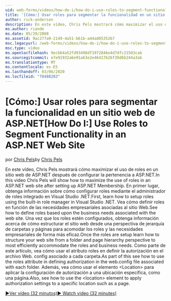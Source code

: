```yaml
---
uid: web-forms/videos/how-do-i/how-do-i-use-roles-to-segment-functionality-in-an-aspnet-web-site
title: '[Cómo:] Usar roles para segmentar la funcionalidad en un sitio web de ASP.NET | Microsoft Docs'
author: rick-anderson
description: En este vídeo, Chris Pels mostrará cómo maximizar el uso de roles en un sitio web de ASP.NET después de configurar la pertenencia a ASP.NET. En primer lugar, obtenga información sobre cómo configurar rol...
ms.author: riande
ms.date: 05/29/2008
ms.assetid: 9ac277a9-2149-4a51-b61b-a44ad0535267
msc.legacyurl: /web-forms/videos/how-do-i/how-do-i-use-roles-to-segment-functionality-in-an-aspnet-web-site
msc.type: video
ms.openlocfilehash: 9ecb64a52fd93498df1972846e4d7dfc21503cab
ms.sourcegitcommit: e7e91932a6e91a63e2e46417626f39d6b244a3ab
ms.translationtype: MT
ms.contentlocale: es-ES
ms.lasthandoff: 03/06/2020
ms.locfileid: "78488203"
---
```

# <a name="how-do-i-use-roles-to-segment-functionality-in-an-aspnet-web-site"></a><span data-ttu-id="ded9f-104">[Cómo:] Usar roles para segmentar la funcionalidad en un sitio web de ASP.NET</span><span class="sxs-lookup"><span data-stu-id="ded9f-104">[How Do I:] Use Roles to Segment Functionality in an ASP.NET Web Site</span></span>

<span data-ttu-id="ded9f-105">por [Chris Pels](https://twitter.com/chrispels)</span><span class="sxs-lookup"><span data-stu-id="ded9f-105">by [Chris Pels](https://twitter.com/chrispels)</span></span>

<span data-ttu-id="ded9f-106">En este vídeo, Chris Pels mostrará cómo maximizar el uso de roles en un sitio web de ASP.NET después de configurar la pertenencia a ASP.NET.</span><span class="sxs-lookup"><span data-stu-id="ded9f-106">In this video Chris Pels will show how to maximize the use of roles in an ASP.NET web site after setting up ASP.NET Membership.</span></span> <span data-ttu-id="ded9f-107">En primer lugar, obtenga información sobre cómo configurar roles mediante el administrador de roles integrado en Visual Studio .NET.</span><span class="sxs-lookup"><span data-stu-id="ded9f-107">First, learn how to setup roles using the built-in role manager in Visual Studio .NET.</span></span> <span data-ttu-id="ded9f-108">Vea cómo definir roles en función de las necesidades empresariales asociadas al sitio Web.</span><span class="sxs-lookup"><span data-stu-id="ded9f-108">See how to define roles based upon the business needs associated with the web site.</span></span> <span data-ttu-id="ded9f-109">Una vez que los roles estén configurados, obtenga información acerca de cómo estructurar el sitio web desde una perspectiva de jerarquía de carpetas y páginas para acomodar los roles y las necesidades empresariales de forma más eficaz.</span><span class="sxs-lookup"><span data-stu-id="ded9f-109">Once the roles are setup learn how to structure your web site from a folder and page hierarchy perspective to most efficiently accommodate the roles and business needs.</span></span> <span data-ttu-id="ded9f-110">Como parte de este artículo, vea cómo usar el atributo roles en definir la autorización en el archivo Web. config asociado a cada carpeta.</span><span class="sxs-lookup"><span data-stu-id="ded9f-110">As part of this see how to use the roles attribute in defining authorization in the web.config file associated with each folder.</span></span> <span data-ttu-id="ded9f-111">Además, vea cómo usar el elemento &lt;Location&gt; para aplicar la configuración de autorización a una ubicación específica, como una página.</span><span class="sxs-lookup"><span data-stu-id="ded9f-111">Also, see how to use the &lt;location&gt; element to apply authorization settings to a specific location such as a page.</span></span>

[<span data-ttu-id="ded9f-112">&#9654;Ver vídeo (32 minutos)</span><span class="sxs-lookup"><span data-stu-id="ded9f-112">&#9654; Watch video (32 minutes)</span></span>](https://channel9.msdn.com/Blogs/ASP-NET-Site-Videos/how-do-i-use-roles-to-segment-functionality-in-an-aspnet-web-site)
